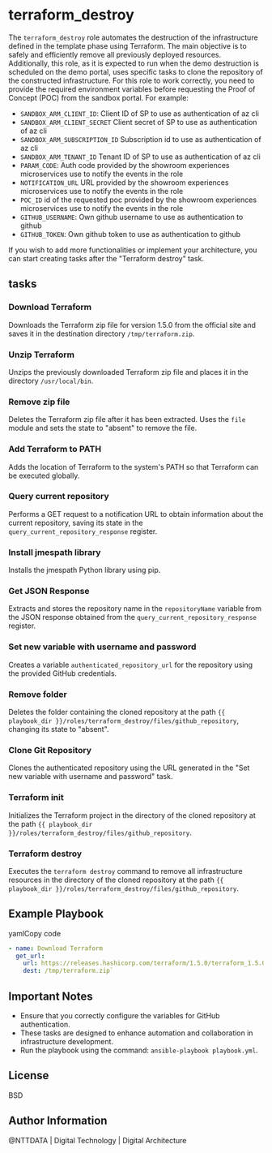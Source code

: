 terraform_destroy
=================

The `terraform_destroy` role automates the destruction of the infrastructure defined in the template phase using Terraform. The main objective is to safely and efficiently remove all previously deployed resources. Additionally, this role, as it is expected to run when the demo destruction is scheduled on the demo portal, uses specific tasks to clone the repository of the constructed infrastructure. For this role to work correctly, you need to provide the required environment variables before requesting the Proof of Concept (POC) from the sandbox portal. For example:

-   `SANDBOX_ARM_CLIENT_ID`: Client ID of SP to use as authentication of az cli
-   `SANDBOX_ARM_CLIENT_SECRET` Client secret of SP to use as authentication of az cli
-   `SANDBOX_ARM_SUBSCRIPTION_ID` Subscription id to use as authentication of az cli
-   `SANDBOX_ARM_TENANT_ID` Tenant ID of SP to use as authentication of az cli
-   `PARAM_CODE`: Auth code provided by the showroom experiences microservices use to notify the events in the role
-   `NOTIFICATION_URL` URL provided by the showroom experiences microservices use to notify the events in the role
-   `POC_ID` id of the requested poc provided by the showroom experiences microservices use to notify the events in the role
-   `GITHUB_USERNAME`: Own github username to use as authentication to github
-   `GITHUB_TOKEN`: Own github token to use as authentication to github 

If you wish to add more functionalities or implement your architecture, you can start creating tasks after the "Terraform destroy" task.

tasks
-----

### Download Terraform

Downloads the Terraform zip file for version 1.5.0 from the official site and saves it in the destination directory `/tmp/terraform.zip`.

### Unzip Terraform

Unzips the previously downloaded Terraform zip file and places it in the directory `/usr/local/bin`.

### Remove zip file

Deletes the Terraform zip file after it has been extracted. Uses the `file` module and sets the state to "absent" to remove the file.

### Add Terraform to PATH

Adds the location of Terraform to the system's PATH so that Terraform can be executed globally.

### Query current repository

Performs a GET request to a notification URL to obtain information about the current repository, saving its state in the `query_current_repository_response` register.

### Install jmespath library

Installs the jmespath Python library using pip.

### Get JSON Response

Extracts and stores the repository name in the `repositoryName` variable from the JSON response obtained from the `query_current_repository_response` register.

### Set new variable with username and password

Creates a variable `authenticated_repository_url` for the repository using the provided GitHub credentials.

### Remove folder

Deletes the folder containing the cloned repository at the path `{{ playbook_dir }}/roles/terraform_destroy/files/github_repository`, changing its state to "absent".

### Clone Git Repository

Clones the authenticated repository using the URL generated in the "Set new variable with username and password" task.

### Terraform init

Initializes the Terraform project in the directory of the cloned repository at the path `{{ playbook_dir }}/roles/terraform_destroy/files/github_repository`.

### Terraform destroy

Executes the `terraform destroy` command to remove all infrastructure resources in the directory of the cloned repository at the path `{{ playbook_dir }}/roles/terraform_destroy/files/github_repository`.

Example Playbook
----------------

yamlCopy code

```yaml
- name: Download Terraform
  get_url:
    url: https://releases.hashicorp.com/terraform/1.5.0/terraform_1.5.0_linux_amd64.zip
    dest: /tmp/terraform.zip`
```
Important Notes
---------------

-   Ensure that you correctly configure the variables for GitHub authentication.
-   These tasks are designed to enhance automation and collaboration in infrastructure development.
-   Run the playbook using the command: `ansible-playbook playbook.yml`.

License
-------

BSD

Author Information
------------------

@NTTDATA | Digital Technology | Digital Architecture